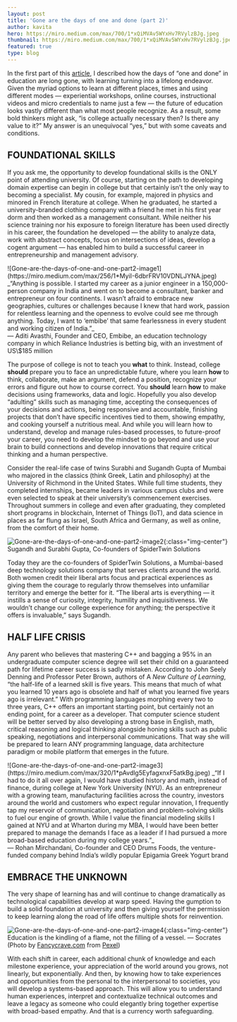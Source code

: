 ```yaml
---
layout: post
title: 'Gone are the days of one and done (part 2)'
author: kavita
hero: https://miro.medium.com/max/700/1*xQiMVAv5WYxHv7RVylzBJg.jpeg
thumbnail: https://miro.medium.com/max/700/1*xQiMVAv5WYxHv7RVylzBJg.jpeg
featured: true
type: blog
---
```


In the first part of this [article](https://blog.lore.online/2019/06/18/gone-are-the-days-of-one-and-done.html), I described how the days of “one and done” in education are long gone, with learning turning into a lifelong endeavor. Given the myriad options to learn at different places, times and using different modes — experiential workshops, online courses, instructional videos and micro credentials to name just a few — the future of education looks vastly different than what most people recognize. As a result, some bold thinkers might ask, “is college actually necessary then? Is there any value to it?” My answer is an unequivocal “yes,” but with some caveats and conditions.

## FOUNDATIONAL SKILLS

If you ask me, the opportunity to develop foundational skills is the ONLY point of attending university. Of course, starting on the path to developing domain expertise can begin in college but that certainly isn’t the only way to becoming a specialist. My cousin, for example, majored in physics and minored in French literature at college. When he graduated, he started a university-branded clothing company with a friend he met in his first year dorm and then worked as a management consultant. While neither his science training nor his exposure to foreign literature has been used directly in his career, the foundation he developed — the ability to analyze data, work with abstract concepts, focus on intersections of ideas, develop a cogent argument — has enabled him to build a successful career in entrepreneurship and management advisory.

<span class="img-caption">
![Gone-are-the-days-of-one-and-one-part2-image1](https://miro.medium.com/max/256/1*MyiI-6dbrFRV10VDNLJYNA.jpeg)
<span class="side-text">_“Anything is possible. I started my career as a junior engineer in a 150,000-person company in India and went on to become a consultant, banker and entrepreneur on four continents. I wasn’t afraid to embrace new geographies, cultures or challenges because I knew that hard work, passion for relentless learning and the openness to evolve could see me through anything. Today, I want to ‘embibe’ that same fearlessness in every student and working citizen of India.”_<br/><span class="caption-text">— Aditi Avasthi, Founder and CEO, Embibe, an education technology company in which Reliance Industries is betting big, with an investment of US\$185 million</span></span>
</span>

The purpose of college is not to teach you **what** to think. Instead, college **should** prepare you to face an unpredictable future, where you learn **how** to think, collaborate, make an argument, defend a position, recognize your errors and figure out how to course correct. You **should** learn **how** to make decisions using frameworks, data and logic. Hopefully you also develop “adulting” skills such as managing time, accepting the consequences of your decisions and actions, being responsive and accountable, finishing projects that don’t have specific incentives tied to them, showing empathy, and cooking yourself a nutritious meal. And while you will learn how to understand, develop and manage rules-based processes, to future-proof your career, you need to develop the mindset to go beyond and use your brain to build connections and develop innovations that require critical thinking and a human perspective.

Consider the real-life case of twins Surabhi and Sugandh Gupta of Mumbai who majored in the classics (think Greek, Latin and philosophy) at the University of Richmond in the United States. While full time students, they completed internships, became leaders in various campus clubs and were even selected to speak at their university’s commencement exercises. Throughout summers in college and even after graduating, they completed short programs in blockchain, Internet of Things (IoT), and data science in places as far flung as Israel, South Africa and Germany, as well as online, from the comfort of their home.

![Gone-are-the-days-of-one-and-one-part2-image2](https://miro.medium.com/max/640/1*9SEKT0weUgr2_5qiYFbE6Q.jpeg){:class="img-center"}
<span class="text-center d-block">Sugandh and Surabhi Gupta, Co-founders of SpiderTwin Solutions</span>

Today they are the co-founders of SpiderTwin Solutions, a Mumbai-based deep technology solutions company that serves clients around the world. Both women credit their liberal arts focus and practical experiences as giving them the courage to regularly throw themselves into unfamiliar territory and emerge the better for it. “The liberal arts is everything — it instills a sense of curiosity, integrity, humility and inquisitiveness. We wouldn’t change our college experience for anything; the perspective it offers is invaluable,” says Sugandh.

## HALF LIFE CRISIS

Any parent who believes that mastering C++ and bagging a 95% in an undergraduate computer science degree will set their child on a guaranteed path for lifetime career success is sadly mistaken. According to John Seely Denning and Professor Peter Brown, authors of A _New Culture of Learning_, “the half-life of a learned skill is five years. This means that much of what you learned 10 years ago is obsolete and half of what you learned five years ago is irrelevant.” With programming languages morphing every two to three years, C++ offers an important starting point, but certainly not an ending point, for a career as a developer. That computer science student will be better served by also developing a strong base in English, math, critical reasoning and logical thinking alongside honing skills such as public speaking, negotiations and interpersonal communications. That way she will be prepared to learn ANY programming language, data architecture paradigm or mobile platform that emerges in the future.

<span class="img-caption">
![Gone-are-the-days-of-one-and-one-part2-image3](https://miro.medium.com/max/320/1*pAvdlg5EyfagxnxF5atkBg.jpeg)
<span class="side-text">
_“If I had to do it all over again, I would have studied history and math, instead of finance, during college at New York University (NYU). As an entrepreneur with a growing team, manufacturing facilities across the country, investors around the world and customers who expect regular innovation, I frequently tap my reservoir of communication, negotiation and problem-solving skills to fuel our engine of growth. While I value the financial modeling skills I gained at NYU and at Wharton during my MBA, I would have been better prepared to manage the demands I face as a leader if I had pursued a more broad-based education during my college years.”_<br/><span class="caption-text">— Rohan Mirchandani, Co-founder and CEO Drums Foods, the venture-funded company behind India’s wildly popular Epigamia Greek Yogurt brand</span></span></span>

## EMBRACE THE UNKNOWN

The very shape of learning has and will continue to change dramatically as technological capabilities develop at warp speed. Having the gumption to build a solid foundation at university and then giving yourself the permission to keep learning along the road of life offers multiple shots for reinvention.

![Gone-are-the-days-of-one-and-one-part2-image4](https://miro.medium.com/max/700/1*W9zkMrwthf8Wt-mdwuJF_Q.jpeg){:class="img-center"}
Education is the kindling of a flame, not the filling of a vessel. — Socrates (Photo by [Fancycrave.com](https://www.pexels.com/@fancycrave?utm_content=attributionCopyText&utm_medium=referral&utm_source=pexels) from [Pexel](https://www.pexels.com/photo/bright-burning-burnt-candlelight-351696/?utm_content=attributionCopyText&utm_medium=referral&utm_source=pexels))

With each shift in career, each additional chunk of knowledge and each milestone experience, your appreciation of the world around you grows, not linearly, but exponentially. And then, by knowing how to take experiences and opportunities from the personal to the interpersonal to societies, you will develop a systems-based approach. This will allow you to understand human experiences, interpret and contextualize technical outcomes and leave a legacy as someone who could elegantly bring together expertise with broad-based empathy. And that is a currency worth safeguarding.
